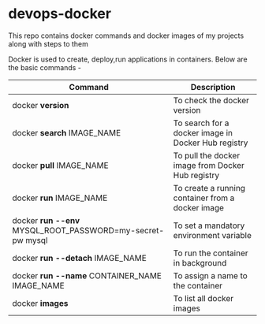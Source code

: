 # devops-docker
This repo contains docker commands and docker images of my projects along with steps to them

Docker is used to create, deploy,run applications in containers.
Below are the basic commands -

| Command       | Description   |
| ------------- | ------------- |
| docker <b>version</b>  | To check the docker version  |
| docker <b>search</b> IMAGE_NAME  | To search for a docker image in Docker Hub registry  |
| docker <b>pull</b> IMAGE_NAME  | To pull the docker image from Docker Hub registry  |
| docker <b>run</b> IMAGE_NAME  | To create a running container from a docker image  |
| docker <b>run --env</b> MYSQL_ROOT_PASSWORD=my-secret-pw mysql  | To set a mandatory environment variable  |
| docker <b>run --detach</b> IMAGE_NAME  | To run the container in background  |
| docker <b>run --name</b> CONTAINER_NAME IMAGE_NAME  | To assign a name to the container  |
| docker <b>images</b>  | To list all docker images  |
